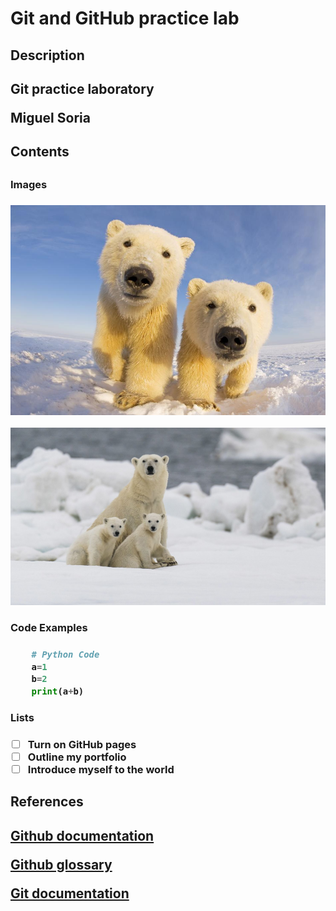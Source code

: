 # Git and GitHub practice lab

<h2>Description<h2>

Git practice laboratory

Miguel Soria

<h2>Contents<h2>
    <h3>Images<h3>

![Picture of some polar bears!](https://github.com/MESC2004/git-lab/blob/main/PolarBears1.jpg)

![Picture of more polar bears!](https://github.com/MESC2004/git-lab/blob/main/PolarBears2.jpg)

<h3>Code Examples<h3>

```python
    # Python Code
    a=1 
    b=2 
    print(a+b)
```
<h3>Lists<h3>

- [ ] Turn on GitHub pages
- [ ] Outline my portfolio
- [ ] Introduce myself to the world

<h2>References<h2>

[Github documentation](https://docs.github.com/en)

[Github glossary](https://docs.github.com/en/get-started/learning-about-github/github-glossary)

[Git documentation](https://git-scm.com/doc)
